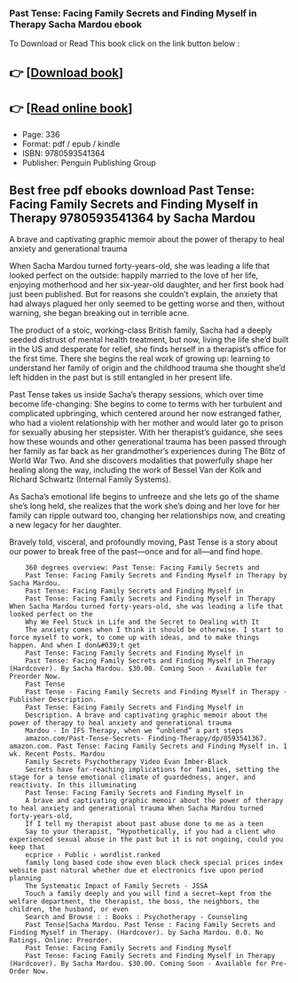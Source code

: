 ### Past Tense: Facing Family Secrets and Finding Myself in Therapy Sacha Mardou ebook

To Download or Read This book click on the link button below :

## 👉  [**[Download book](http://filesbooks.info/download.php?group=book&from=github.com&id=718490&lnk=1079 "Download book")**]

## 👉  [**[Read online book](http://filesbooks.info/download.php?group=book&from=github.com&id=718490&lnk=1079 "Read online book")**]


* Page: 336
* Format: pdf / epub / kindle
* ISBN: 9780593541364
* Publisher: Penguin Publishing Group



## Best free pdf ebooks download Past Tense: Facing Family Secrets and Finding Myself in Therapy 9780593541364 by Sacha Mardou



A brave and captivating graphic memoir about the power of therapy to heal anxiety and generational trauma
 
 When Sacha Mardou turned forty-years-old, she was leading a life that looked perfect on the outside: happily married to the love of her life, enjoying motherhood and her six-year-old daughter, and her first book had just been published. But for reasons she couldn’t explain, the anxiety that had always plagued her only seemed to be getting worse and then, without warning, she began breaking out in terrible acne.
 
 The product of a stoic, working-class British family, Sacha had a deeply seeded distrust of mental health treatment, but now, living the life she’d built in the US and desperate for relief, she finds herself in a therapist’s office for the first time. There she begins the real work of growing up: learning to understand her family of origin and the childhood trauma she thought she’d left hidden in the past but is still entangled in her present life.
 
 Past Tense takes us inside Sacha’s therapy sessions, which over time become life-changing: She begins to come to terms with her turbulent and complicated upbringing, which centered around her now estranged father, who had a violent relationship with her mother and would later go to prison for sexually abusing her stepsister. With her therapist’s guidance, she sees how these wounds and other generational trauma has been passed through her family as far back as her grandmother’s experiences during The Blitz of World War Two. And she discovers modalities that powerfully shape her healing along the way, including the work of Bessel Van der Kolk and Richard Schwartz (Internal Family Systems).
 
 As Sacha’s emotional life begins to unfreeze and she lets go of the shame she’s long held, she realizes that the work she’s doing and her love for her family can ripple outward too, changing her relationships now, and creating a new legacy for her daughter.
 
 Bravely told, visceral, and profoundly moving, Past Tense is a story about our power to break free of the past—once and for all—and find hope.


        360 degrees overview: Past Tense: Facing Family Secrets and
        Past Tense: Facing Family Secrets and Finding Myself in Therapy by Sacha Mardou.
        Past Tense: Facing Family Secrets and Finding Myself in
        Past Tense: Facing Family Secrets and Finding Myself in Therapy When Sacha Mardou turned forty-years-old, she was leading a life that looked perfect on the 
        Why We Feel Stuck in Life and the Secret to Dealing with It
        The anxiety comes when I think it should be otherwise. I start to force myself to work, to come up with ideas, and to make things happen. And when I don&#039;t get 
        Past Tense: Facing Family Secrets and Finding Myself in
        Past Tense: Facing Family Secrets and Finding Myself in Therapy (Hardcover). By Sacha Mardou. $30.00. Coming Soon - Available for Preorder Now.
        Past Tense
        Past Tense · Facing Family Secrets and Finding Myself in Therapy · Publisher Description.
        Past Tense: Facing Family Secrets and Finding Myself in
        Description. A brave and captivating graphic memoir about the power of therapy to heal anxiety and generational trauma
        Mardou - In IFS Therapy, when we “unblend” a part steps
        amazon.com/Past-Tense-Secrets- Finding-Therapy/dp/0593541367. amazon.com. Past Tense: Facing Family Secrets and Finding Myself in. 1 wk. Recent Posts. Mardou 
        Family Secrets Psychotherapy Video Evan Imber-Black
        Secrets have far-reaching implications for families, setting the stage for a tense emotional climate of guardedness, anger, and reactivity. In this illuminating 
        Past Tense: Facing Family Secrets and Finding Myself in
        A brave and captivating graphic memoir about the power of therapy to heal anxiety and generational trauma When Sacha Mardou turned forty-years-old, 
        If I tell my therapist about past abuse done to me as a teen
        Say to your therapist, “Hypothetically, if you had a client who experienced sexual abuse in the past but it is not ongoing, could you keep that 
        ecprice › Public › wordlist.ranked
        family long based code show even black check special prices index website past natural whether due et electronics five upon period planning 
        The Systematic Impact of Family Secrets - JSSA
        Touch a family deeply and you will find a secret—kept from the welfare department, the therapist, the boss, the neighbors, the children, the husband, or even 
        Search and Browse : : Books : Psychotherapy - Counseling
        Past Tense|Sacha Mardou. Past Tense : Facing Family Secrets and Finding Myself in Therapy. (Hardcover). by Sacha Mardou. 0.0. No Ratings. Online: Preorder.
        Past Tense: Facing Family Secrets and Finding Myself
        Past Tense: Facing Family Secrets and Finding Myself in Therapy (Hardcover). By Sacha Mardou. $30.00. Coming Soon - Available for Pre-Order Now.
    




